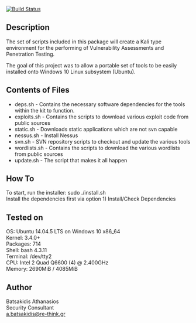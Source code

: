 [![Build Status](https://travis-ci.org/abatsakidis/scythian.svg?branch=master)](https://travis-ci.org/abatsakidis/scythian)

## Description ##

The set of scripts included in this package will create a Kali type environment for the performing of
Vulnerability Assessments and Penetration Testing.

The goal of this project was to allow a portable set of tools to be easily installed onto Windows 10 Linux subsystem (Ubuntu). 

## Contents of Files ##

* deps.sh - Contains the necessary software dependencies for the tools within the kit to function.
* exploits.sh - Contains the scripts to download various exploit code from public sources
* static.sh - Downloads static applications which are not svn capable
* nessus.sh - Install Nessus
* svn.sh - SVN repository scripts to checkout and update the various tools
* wordlists.sh - Contains the scripts to download the various wordlists from public sources
* update.sh - The script that makes it all happen

## How To ##

To start, run the installer: sudo ./install.sh <br>
Install the dependencies first via option 1) Install/Check Dependencies

## Tested on ##

OS: Ubuntu 14.04.5 LTS on Windows 10 x86_64 <br>
Kernel: 3.4.0+ <br>
Packages: 714 <br>
Shell: bash 4.3.11 <br>
Terminal: /dev/tty2 <br>
CPU: Intel 2 Quad Q6600 (4) @ 2.400GHz <br>
Memory: 2690MiB / 4085MiB <br>

## Author ##

Batsakidis Athanasios<br>
Security Consultant<br>
a.batsakidis@re-think.gr
